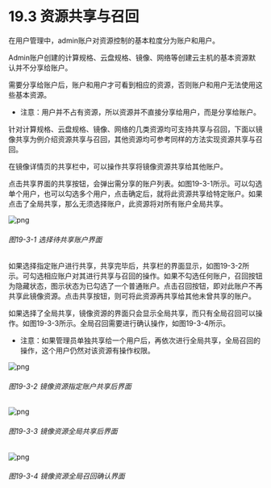 # 19.3 资源共享与召回

在用户管理中，admin账户对资源控制的基本粒度分为账户和用户。

Admin账户创建的计算规格、云盘规格、镜像、网络等创建云主机的基本资源默认并不分享给账户。

需要分享给账户后，账户和用户才可看到相应的资源，否则账户和用户无法使用这些基本资源。

* 注意：用户并不占有资源，所以资源并不直接分享给用户，而是分享给账户。

针对计算规格、云盘规格、镜像、网络的几类资源均可支持共享与召回，下面以镜像共享为例介绍资源共享与召回，其他资源均可参考同样的方法实现资源共享与召回。

在镜像详情页的共享栏中，可以操作共享将镜像资源共享给其他账户。

点击共享界面的共享按钮，会弹出需分享的账户列表。如图19-3-1所示。可以勾选单个用户，也可以勾选多个用户，点击确定后，就将此资源共享给特定账户。如果点击了全局共享，那么无须选择账户，此资源将对所有账户全局共享。

![png](../images/19-3-1.png "图19-3-1 选择待共享账户界面")

###### 图19-3-1 选择待共享账户界面

如果选择指定账户进行共享，共享完毕后，共享栏的界面显示，如图19-3-2所示。可勾选相应账户对其进行共享与召回的操作。如果不勾选任何账户，召回按钮为隐藏状态，图示状态为已勾选了一个普通账户。点击召回按钮，即对此账户不再共享此镜像资源。点击共享按钮，则可将此资源再共享给其他未曾共享的账户。

如果选择了全局共享，镜像资源的界面只会显示全局共享，而只有全局召回可以操作。如图19-3-3所示。全局召回需要进行确认操作，如图19-3-4所示。

* 注意：如果管理员单独共享给一个用户后，再依次进行全局共享，全局召回的操作，这个用户仍然对该资源有操作权限。

![png](../images/19-3-2.png "图19-3-2 镜像资源指定账户共享后界面")

###### 图19-3-2 镜像资源指定账户共享后界面

![png](../images/19-3-3.png "图19-3-3 镜像资源全局共享后界面")

###### 图19-3-3 镜像资源全局共享后界面

![png](../images/19-3-4.png "图19-3-4 镜像资源全局召回确认界面")

###### 图19-3-4 镜像资源全局召回确认界面

